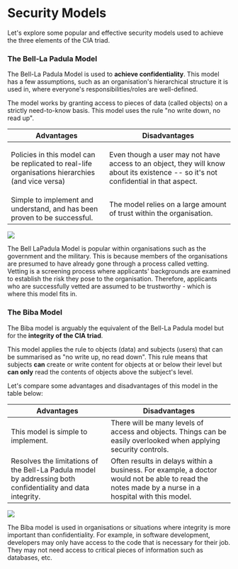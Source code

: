 # Security Models

Let's explore some popular and effective security models used to achieve the three elements of the CIA triad.

### **The Bell-La Padula M**odel

The Bell-La Padula Model is used to **achieve confidentiality**. This model has a few assumptions, such as an organisation's hierarchical structure it is used in, where everyone's responsibilities/roles are well-defined.

The model works by granting access to pieces of data (called objects) on a strictly need-to-know basis. This model uses the rule "no write down, no read up".

| Advantages                                                                                                  | Disadvantages                                                                                                                       |
| ----------------------------------------------------------------------------------------------------------- | ----------------------------------------------------------------------------------------------------------------------------------- |
| <p>Policies in this model can be replicated to real-life organisations hierarchies (and vice versa)<br></p> | Even though a user may not have access to an object, they will know about its existence -- so it's not confidential in that aspect. |
| Simple to implement and understand, and has been proven to be successful.                                   | The model relies on a large amount of trust within the organisation.                                                                |

![](https://tryhackme-images.s3.amazonaws.com/user-uploads/5de96d9ca744773ea7ef8c00/room-content/0e6e5d9d80785fc287b4a67e1453b295.png)

The Bell LaPadula Model is popular within organisations such as the government and the military. This is because members of the organisations are presumed to have already gone through a process called vetting. Vetting is a screening process where applicants' backgrounds are examined to establish the risk they pose to the organisation. Therefore, applicants who are successfully vetted are assumed to be trustworthy - which is where this model fits in.

### **The Biba Model**

The Biba model is arguably the equivalent of the Bell-La Padula model but for the **integrity of the CIA triad**.

This model applies the rule to objects (data) and subjects (users) that can be summarised as "no write up, no read down". This rule means that subjects **can** create or write content for objects at or below their level but **can only** read the contents of objects above the subject's level.

Let's compare some advantages and disadvantages of this model in the table below:

| Advantages                                                                                                  | Disadvantages                                                                                                                                       |
| ----------------------------------------------------------------------------------------------------------- | --------------------------------------------------------------------------------------------------------------------------------------------------- |
| This model is simple to implement.                                                                          | There will be many levels of access and objects. Things can be easily overlooked when applying security controls.                                   |
| Resolves the limitations of the Bell-La Padula model by addressing both confidentiality and data integrity. | Often results in delays within a business. For example, a doctor would not be able to read the notes made by a nurse in a hospital with this model. |

![](https://tryhackme-images.s3.amazonaws.com/user-uploads/5de96d9ca744773ea7ef8c00/room-content/895ba351ef24ef6495d290222e49470e.png)

The Biba model is used in organisations or situations where integrity is more important than confidentiality. For example, in software development, developers may only have access to the code that is necessary for their job. They may not need access to critical pieces of information such as databases, etc.&#x20;
